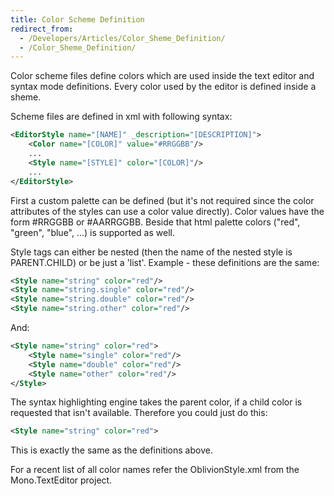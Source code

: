 ```yaml
---
title: Color Scheme Definition
redirect_from:
  - /Developers/Articles/Color_Sheme_Definition/
  - /Color_Sheme_Definition/
---
```


Color scheme files define colors which are used inside the text editor and syntax mode definitions. Every color used by the editor is defined inside a sheme.

Scheme files are defined in xml with following syntax:

``` xml
<EditorStyle name="[NAME]" _description="[DESCRIPTION]">
    <Color name="[COLOR]" value="#RRGGBB"/>
    ...
    <Style name="[STYLE]" color="[COLOR]"/>
    ...
</EditorStyle>
```

First a custom palette can be defined (but it's not required since the color attributes of the styles can use a color value directly). Color values have the form \#RRGGBB or \#AARRGGBB. Beside that html palette colors ("red", "green", "blue", ...) is supported as well.

Style tags can either be nested (then the name of the nested style is PARENT.CHILD) or be just a 'list'. Example - these definitions are the same: 

``` xml
<Style name="string" color="red"/>
<Style name="string.single" color="red"/>
<Style name="string.double" color="red"/>
<Style name="string.other" color="red"/>
```

And:

``` xml
<Style name="string" color="red">
    <Style name="single" color="red"/>
    <Style name="double" color="red"/>
    <Style name="other" color="red"/>
</Style>
```

The syntax highlighting engine takes the parent color, if a child color is requested that isn't available. Therefore you could just do this:

``` xml
<Style name="string" color="red">
```

This is exactly the same as the definitions above.

For a recent list of all color names refer the OblivionStyle.xml from the Mono.TextEditor project.
